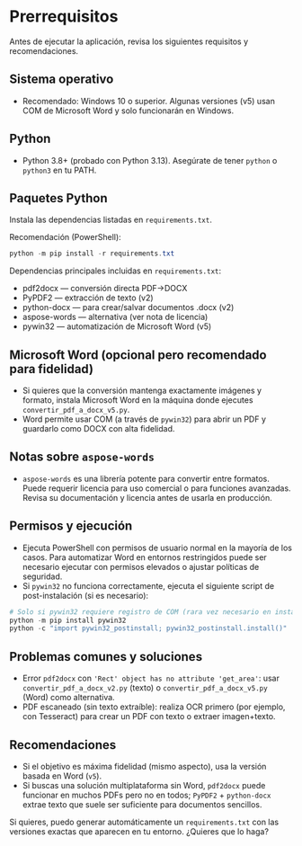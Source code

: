 # Prerrequisitos

Antes de ejecutar la aplicación, revisa los siguientes requisitos y recomendaciones.

## Sistema operativo

- Recomendado: Windows 10 o superior. Algunas versiones (v5) usan COM de Microsoft Word y solo funcionarán en Windows.

## Python

- Python 3.8+ (probado con Python 3.13). Asegúrate de tener `python` o `python3` en tu PATH.

## Paquetes Python

Instala las dependencias listadas en `requirements.txt`.

Recomendación (PowerShell):

```powershell
python -m pip install -r requirements.txt
```

Dependencias principales incluidas en `requirements.txt`:

- pdf2docx — conversión directa PDF→DOCX
- PyPDF2 — extracción de texto (v2)
- python-docx — para crear/salvar documentos .docx (v2)
- aspose-words — alternativa (ver nota de licencia)
- pywin32 — automatización de Microsoft Word (v5)

## Microsoft Word (opcional pero recomendado para fidelidad)

- Si quieres que la conversión mantenga exactamente imágenes y formato, instala Microsoft Word en la máquina donde ejecutes `convertir_pdf_a_docx_v5.py`.
- Word permite usar COM (a través de `pywin32`) para abrir un PDF y guardarlo como DOCX con alta fidelidad.

## Notas sobre `aspose-words`

- `aspose-words` es una librería potente para convertir entre formatos. Puede requerir licencia para uso comercial o para funciones avanzadas. Revisa su documentación y licencia antes de usarla en producción.

## Permisos y ejecución

- Ejecuta PowerShell con permisos de usuario normal en la mayoría de los casos. Para automatizar Word en entornos restringidos puede ser necesario ejecutar con permisos elevados o ajustar políticas de seguridad.
- Si `pywin32` no funciona correctamente, ejecuta el siguiente script de post-instalación (si es necesario):

```powershell
# Solo si pywin32 requiere registro de COM (rara vez necesario en instalaciones recientes)
python -m pip install pywin32
python -c "import pywin32_postinstall; pywin32_postinstall.install()"
```

## Problemas comunes y soluciones

- Error `pdf2docx` con `'Rect' object has no attribute 'get_area'`: usar `convertir_pdf_a_docx_v2.py` (texto) o `convertir_pdf_a_docx_v5.py` (Word) como alternativa.
- PDF escaneado (sin texto extraíble): realiza OCR primero (por ejemplo, con Tesseract) para crear un PDF con texto o extraer imagen+texto.

## Recomendaciones

- Si el objetivo es máxima fidelidad (mismo aspecto), usa la versión basada en Word (`v5`).
- Si buscas una solución multiplataforma sin Word, `pdf2docx` puede funcionar en muchos PDFs pero no en todos; `PyPDF2` + `python-docx` extrae texto que suele ser suficiente para documentos sencillos.

Si quieres, puedo generar automáticamente un `requirements.txt` con las versiones exactas que aparecen en tu entorno. ¿Quieres que lo haga?